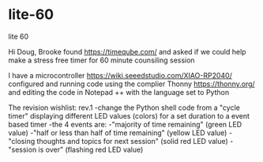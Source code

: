 # lite-60
lite 60

Hi Doug,
Brooke found https://timeqube.com/ and asked if we could help make a stress free timer for 60 minute counsiling session

I have a microcontroller https://wiki.seeedstudio.com/XIAO-RP2040/ configured and running code 
using the complier Thonny https://thonny.org/
and editing the code in Notepad ++ with the language set to Python

The revision wishlist:
rev.1
	-change the Python shell code from a "cycle timer" displaying different LED values (colors) for a set duration to a event based timer
		-the 4 events are:
			-"majority of time remaining" (green LED value)
			-"half or less than half of time remaining" (yellow LED value)
			-"closing thoughts and topics for next session" (solid red LED value)
			-"session is over" (flashing red LED value)
